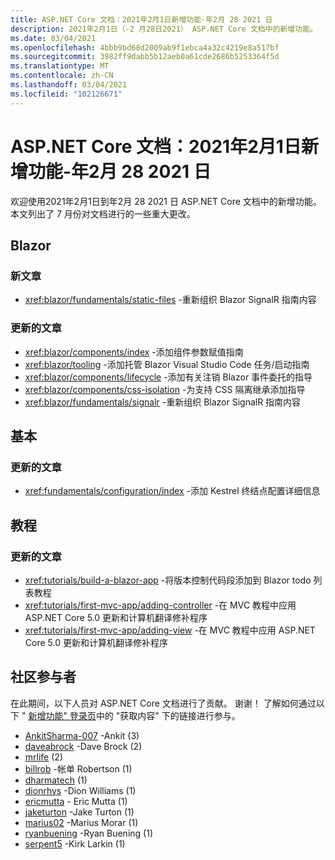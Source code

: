 ```yaml
---
title: ASP.NET Core 文档：2021年2月1日新增功能-年2月 28 2021 日
description: 2021年2月1日（-2 月28日2021） ASP.NET Core 文档中的新增功能。
ms.date: 03/04/2021
ms.openlocfilehash: 4bbb9bd68d2009ab9f1ebca4a32c4219e8a517bf
ms.sourcegitcommit: 3982ff9dabb5b12aeb0a61cde2686b5253364f5d
ms.translationtype: MT
ms.contentlocale: zh-CN
ms.lasthandoff: 03/04/2021
ms.locfileid: "102126671"
---
```

# <a name="aspnet-core-docs-whats-new-for-february-1-2021---february-28-2021"></a>ASP.NET Core 文档：2021年2月1日新增功能-年2月 28 2021 日

欢迎使用2021年2月1日到年2月 28 2021 日 ASP.NET Core 文档中的新增功能。 本文列出了 7 月份对文档进行的一些重大更改。

## <a name="blazor"></a>Blazor

### <a name="new-articles"></a>新文章

- <xref:blazor/fundamentals/static-files> -重新组织 Blazor SignalR 指南内容

### <a name="updated-articles"></a>更新的文章

- <xref:blazor/components/index> -添加组件参数赋值指南
- <xref:blazor/tooling> -添加托管 Blazor Visual Studio Code 任务/启动指南
- <xref:blazor/components/lifecycle> -添加有关注销 Blazor 事件委托的指导
- <xref:blazor/components/css-isolation> -为支持 CSS 隔离继承添加指导
- <xref:blazor/fundamentals/signalr> -重新组织 Blazor SignalR 指南内容

## <a name="fundamentals"></a>基本

### <a name="updated-articles"></a>更新的文章

- <xref:fundamentals/configuration/index> -添加 Kestrel 终结点配置详细信息

## <a name="tutorials"></a>教程

### <a name="updated-articles"></a>更新的文章

- <xref:tutorials/build-a-blazor-app> -将版本控制代码段添加到 Blazor todo 列表教程
- <xref:tutorials/first-mvc-app/adding-controller> -在 MVC 教程中应用 ASP.NET Core 5.0 更新和计算机翻译修补程序
- <xref:tutorials/first-mvc-app/adding-view> -在 MVC 教程中应用 ASP.NET Core 5.0 更新和计算机翻译修补程序

## <a name="community-contributors"></a>社区参与者

在此期间，以下人员对 ASP.NET Core 文档进行了贡献。 谢谢！ 了解如何通过以下 " [新增功能" 登录页](index.yml)中的 "获取内容" 下的链接进行参与。

- [AnkitSharma-007](https://github.com/AnkitSharma-007) -Ankit (3) 
- [daveabrock](https://github.com/daveabrock) -Dave Brock (2) 
- [mrlife](https://github.com/mrlife) (2) 
- [billrob](https://github.com/billrob) -帐单 Robertson (1) 
- [dharmatech](https://github.com/dharmatech) (1) 
- [dionrhys](https://github.com/dionrhys) -Dion Williams (1) 
- [ericmutta](https://github.com/ericmutta) - Eric Mutta (1)
- [jaketurton](https://github.com/jaketurton) -Jake Turton (1) 
- [marius02](https://github.com/marius02) -Marius Morar (1) 
- [ryanbuening](https://github.com/ryanbuening) -Ryan Buening (1) 
- [serpent5](https://github.com/serpent5) -Kirk Larkin (1) 
